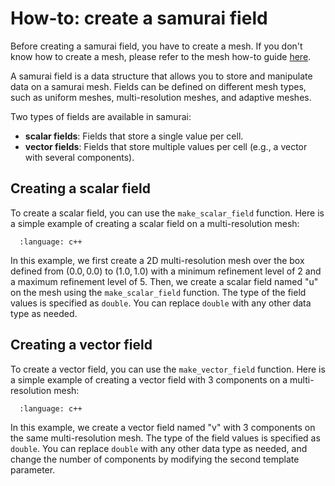 # How-to: create a samurai field

Before creating a samurai field, you have to create a mesh. If you don't know how to create a mesh, please refer to the mesh how-to guide [here](mesh.md).

A samurai field is a data structure that allows you to store and manipulate data on a samurai mesh. Fields can be defined on different mesh types, such as uniform meshes, multi-resolution meshes, and adaptive meshes.

Two types of fields are available in samurai:

- **scalar fields**: Fields that store a single value per cell.
- **vector fields**: Fields that store multiple values per cell (e.g., a vector with several components).

## Creating a scalar field

To create a scalar field, you can use the `make_scalar_field` function. Here is a simple example of creating a scalar field on a multi-resolution mesh:

```{literalinclude} snippet/field/scalar_field.cpp
  :language: c++
```

In this example, we first create a 2D multi-resolution mesh over the box defined from $(0.0, 0.0)$ to $(1.0, 1.0)$ with a minimum refinement level of 2 and a maximum refinement level of 5. Then, we create a scalar field named "u" on the mesh using the `make_scalar_field` function. The type of the field values is specified as `double`. You can replace `double` with any other data type as needed.

## Creating a vector field

To create a vector field, you can use the `make_vector_field` function. Here is a simple example of creating a vector field with 3 components on a multi-resolution mesh:

```{literalinclude} snippet/field/vector_field.cpp
  :language: c++
```

In this example, we create a vector field named "v" with 3 components on the same multi-resolution mesh. The type of the field values is specified as `double`. You can replace `double` with any other data type as needed, and change the number of components by modifying the second template parameter.
